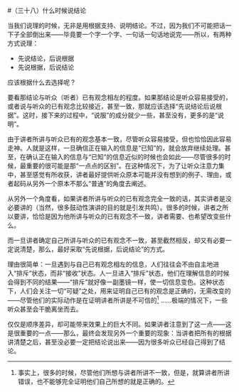#（三十八）什么时候说结论

当我们说理的时候，无非是用根据支持、说明结论。不过，因为我们不可能把话一下子全部倒出来——毕竟要一个字一个字、一句话一句话地说完——所以，有两种方式说理：

* 先说结论，后说根据
* 先说根据，后说结论

应该根据什么去选择呢？

要看那结论与听众（听者）已有观念相左的程度。如果那结论是听众容易接受的，或者说与听众的已有观念比较接近，甚至一致，那就应该选择“先说结论后说根据”。这时，接下来的过程中，“说服”的成分就少一些，甚至没有，更多的是“说明”。

由于讲者所讲与听众已有的观念基本一致，尽管听众容易接受，但也恰恰因此容易走神。人就是这样，一旦确信正在输入的信息是“已知”的，就会放弃继续处理。甚至，在确认正在输入的信息与“已知”的信息近似的时候也会如此——尽管很多的时候，最重要的很可能是那“一点点的区别”。在这种情况下，为了让听众注意力集中，甚至感觉有所收获，讲者最好提供听众原本可能并没有想到的例子、理由，或者起码从另外一个原本不那么“普通”的角度去阐述。

从另外一个角度看，如果讲者所讲与听众的已有观念完全一致的话，其实讲者是没必要讲的（当然，很多鼓动性演讲的目的就是引发共鸣）。很多的时候，讲者之所以要讲，恰恰是因为他所讲与听众的已有观念不一致，讲者需要、也希望改变些什么。

而一旦讲者确定自己所讲与听众的已有观念不一致，甚至截然相反，却又有必要一定说清楚，那么，最好采取“先说根据，后说结论”的方式。

理由很简单：一旦遇到与自己已有观念相左的信息，人们往往会不由自主地进入“排斥”状态，而非“接收”状态。人一旦进入“排斥”状态，他们在理解信息的时候会得到不同的结果——“排斥”就好像一副墨镜一样，使一切信息变色。这种状态下，人们会关注一切“可疑”之处，用来证明自己已有的观念是正确的，无需改变的——尽管他们的实际动作是在证明讲者所讲是不可信的[^1] ……极端的情况下，一些听众甚至会干脆离坐而去。

仅仅是顺序差异，却可能带来效果上的巨大不同。如果讲者注意到了这一点——这是很重要的一点——那么，最终会发现另外一个重要的现象：当讲者把所有的根据讲清楚之后，甚至没必要一定把结论说出来——因为很多听众已经自己得到了结论。

[^1]: 事实上，很多的时候，尽管他们所想与讲者所讲不一致，但是，就算讲者所讲错误，也不能够完全证明他们自己所想的就是正确的。